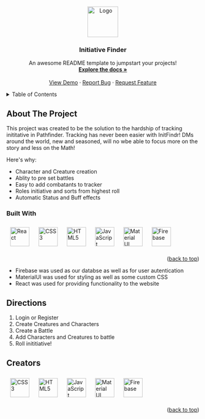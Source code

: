 <a name="readme-top"></a>

<!-- PROJECT LOGO -->
<br />
<div align="center">
  <a href="https://github.com/Nic-Horton/initiative-finder">
    <img src="images/logo.png" alt="Logo" width="80" height="80">
  </a>

  <h3 align="center">Initiative Finder</h3>

  <p align="center">
    An awesome README template to jumpstart your projects!
    <br />
    <a href="https://github.com/Nic-Horton/initiative-finder"><strong>Explore the docs »</strong></a>
    <br />
    <br />
    <a href="https://github.com/Nic-Horton/initiative-finder">View Demo</a>
    ·
    <a href="https://github.com/Nic-Horton/initiative-finder/issues">Report Bug</a>
    ·
    <a href="https://github.com/Nic-Horton/initiative-finder/issues">Request Feature</a>
  </p>
</div>



<!-- TABLE OF CONTENTS -->
<details>
  <summary>Table of Contents</summary>
  <ol>
    <li>
      <a href="#about-the-project">About The Project</a>
      <ul>
        <li><a href="#built-with">Built With</a></li>
      </ul>
    </li>
    <li><a href="#directions">Directions</a></li>
    <li><a href="#acknowledgments">Acknowledgments</a></li>
  </ol>
</details>



<!-- ABOUT THE PROJECT -->
## About The Project
<a name="about-the-project"></a>

This project was created to be the solution to the hardship of tracking inititative in Pathfinder.
Tracking has never been easier with InitFindr! DMs around the world, new and seasoned, will no wbe able to focus more on the story and less on the Math!

Here's why:
* Character and Creature creation
* Ablity to pre set battles
* Easy to add combatants to tracker
* Roles initiative and sorts from highest roll
* Automatic Status and Buff effects


### Built With
<a name="built-with"></a>

<div align="left">  
<a href="https://reactjs.org/" target="_blank"><img style="margin: 10px" src="https://profilinator.rishav.dev/skills-assets/react-original-wordmark.svg" alt="React" height="50" /></a>  
<a href="https://www.w3schools.com/css/" target="_blank"><img style="margin: 10px" src="https://profilinator.rishav.dev/skills-assets/css3-original-wordmark.svg" alt="CSS3" height="50" /></a>  
<a href="https://en.wikipedia.org/wiki/HTML5" target="_blank"><img style="margin: 10px" src="https://profilinator.rishav.dev/skills-assets/html5-original-wordmark.svg" alt="HTML5" height="50" /></a>  
<a href="https://www.javascript.com/" target="_blank"><img style="margin: 10px" src="https://profilinator.rishav.dev/skills-assets/javascript-original.svg" alt="JavaScript" height="50" /></a>  
<a href="https://mui.com/" target="_blank"><img style="margin: 10px" src="https://profilinator.rishav.dev/skills-assets/mui.png" alt="Material UI" height="50" /></a>  
<a href="https://firebase.google.com/" target="_blank"><img style="margin: 10px" src="https://profilinator.rishav.dev/skills-assets/firebase.png" alt="Firebase" height="50" /></a>  
</div>
<p align="right">(<a href="#readme-top">back to top</a>)</p>

* Firebase was used as our databse as well as for user autentication
* MaterialUI was used for styling as well as some custom CSS
* React was used for providing functionality to the website





<!-- Directions -->
## Directions
<a name="directions"></a>

1. Login or Register
2. Create Creatures and Characters
3. Create a Battle
4. Add Characters and Creatures to battle
5. Roll inititiative!


<!-- ACKNOWLEDGMENTS -->
## Creators
<a name="acknowledgments"></a>
<div align="left">  
<a href="https://reactjs.org/" target="_blank"></a>  
<a href="https://www.w3schools.com/css/" target="_blank"><img style="margin: 10px" src="https://profilinator.rishav.dev/skills-assets/css3-original-wordmark.svg" alt="CSS3" height="50" /></a>  
<a href="https://en.wikipedia.org/wiki/HTML5" target="_blank"><img style="margin: 10px" src="https://profilinator.rishav.dev/skills-assets/html5-original-wordmark.svg" alt="HTML5" height="50" /></a>  
<a href="https://www.javascript.com/" target="_blank"><img style="margin: 10px" src="https://profilinator.rishav.dev/skills-assets/javascript-original.svg" alt="JavaScript" height="50" /></a>  
<a href="https://mui.com/" target="_blank"><img style="margin: 10px" src="https://profilinator.rishav.dev/skills-assets/mui.png" alt="Material UI" height="50" /></a>  
<a href="https://firebase.google.com/" target="_blank"><img style="margin: 10px" src="https://profilinator.rishav.dev/skills-assets/firebase.png" alt="Firebase" height="50" /></a>  
</div>


<p align="right">(<a href="#readme-top">back to top</a>)</p>

